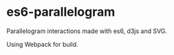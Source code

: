 # es6-parallelogram
Parallelogram interactions made with es6, d3js and SVG.

Using Webpack for build.
